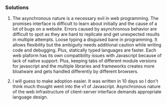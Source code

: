 ### Solutions

1. The asynchronous nature is a necessary evil in web programming. The promises interface is
   difficult to learn about initially and the cause of a lot of bugs on a website. Errors caused by
   asynchronous behavior are difficult to spot as they are hard to replicate and get unexpected
   results in multiple attempts.
   Loose typing a disguised bane in programming. It allows flexibility but the ambiguity needs
   additional caution while writing code and debugging. Plus, statically typed languages are faster.
   Each web plaform has its own compatibility issues with Javascript because of lack of native
   support. Plus, keeping tabs of different module versions for javascript and the multiple
   libraries and frameworks creates more bloatware and gets handled differently by different
   browsers.
   
2. I will guess to make adoption easier. It was written in 10 days so I don't think much thought
   went into the v1 of Javascript. Asynchronous nature of the web infrastructure of client-server
   interface demands appropriate language design. 

